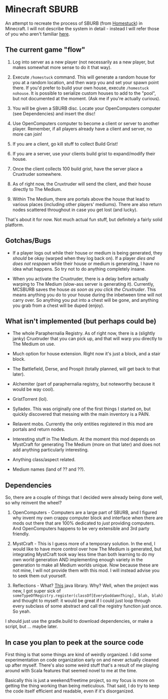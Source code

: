 Minecraft SBURB
===============
An attempt to recreate the process of SBURB (from [Homestuck](http://mspaintadventures.com/)) in Minecraft.
I will not describe the system in detail - instead I will refer those of you who aren't familiar
[here](http://mspaintadventures.wikia.com/wiki/Sburb).

The current game "flow"
-----------------------
1. Log into server as a new player (not necessarily as a new player, but makes somewhat more sense to do it that way).

2. Execute `/homestuck` command. This will generate a random house for you at a random location, and then warp you and set your spawn point there. If you'd prefer to build your own house, execute `/homestuck nohouse`. It is possible to serialize custom houses to add to the "pool", but not documented at the moment. (Ask me if you're actually curious). 

3. You will be given a SBURB disc. Locate your OpenComputers computer (see Dependencies) and insert the disc!

4. Use OpenComputers computer to become a client or server to another player. Remember, if all players already have a client and server, no more can join!

5. If you are a client, go kill stuff to collect Build Grist!

6. If you are a server, use your clients build grist to expand/modify their house.

7. Once the client collects 100 build grist, have the server place a Cruxtruder somewhere.

8. As of right now, the Cruxtruder will send the client, and their house directly to The Medium.

9. Within The Medium, there are portals above the house that lead to various places (including other players' mediums). There are also return nodes scattered throughout in case you get lost (and lucky).

That's about it for now. Not much actual fun stuff, but definitely a fairly solid platform.

Gotchas/Bugs
------------
* If a player logs out while their house or medium is being generated, they _should_ be okay (warped when they log back on). If a player _dies and does not respawn_ while their house or medium is generating, I have no idea what happens. So try not to do anything completely insane.

* When you activate the Cruxtruder, there is a delay before actually warping to The Medium (slow-ass server is generating it). Currently, MCSBURB saves the house _as soon as you click the Cruxtruder_. This means anything you do to your house during the inbetween time will not carry over. So anything you put into a chest will be gone, and anything you grab from a chest will be duped (enjoy).

What isn't implemented (but perhaps could be)
---------------------------------------------
* The whole Paraphernalia Registry. As of right now, there is a (slightly janky) Cruxtruder that you can pick up, and that will warp you directly to The Medium on use.

* Much option for house extension. Right now it's just a block, and a stair block.

* The Battlefield, Derse, and Prospit (totally planned, will get back to that later).

* Alchemiter (part of paraphernalia registry, but noteworthy because it would be way cool).

* GristTorrent (lol).

* Sylladex. This was originally one of the first things I started on, but quickly discovered that messing with the main inventory is a PAIN.

* Relavent mobs. Currently the only entities registered in this mod are portals and return nodes.

* Interesting stuff in The Medium. At the moment this mod depends on MystCraft for generating The Medium (more on that later) and does not add anything particularly interesting.

* Anything class/aspect related.

* Medium names (land of ?? and ??).

Dependencies
------------
So, there are a couple of things that I decided were already being done well, so why reinvent the wheel?

1. OpenComputers - Computers are a large part of SBURB, and I figured why invent my own crappy computer block and interface when there are mods out there that are 100% dedicated to _just_ providing computers. And OpenComputers happens to be very extensible and 3rd party friendly.

2. MystCraft - This is I guess more of a temporary solution. In the end, I would like to have more control over how The Medium is generated, but integrating MystCraft took way less time than both learning to do my own world generation AND implementing enough variety in the generation to make all Medium worlds unique.
Now because these are not mine, I will not provide them with this mod. I will instead advise you to seek them out yourself.

3. Reflections - What? [This](https://code.google.com/p/reflections/) java library. Why? Well, when the project was new, I got super sick of `someTypeOfRegistry.register(classOf[EveryGoddamnThing], blah, blah)` and thought to myself: it would be great if I could just loop through every subclass of some abstract and call the registry function just once. So yeah.

I should just use the gradle.build to download dependencies, or make a script, but ... maybe later.

In case you plan to peek at the source code
-------------------------------------------
First thing is that some things are kind of weirdly organized. I did some experimentation on code organization early on and never actually cleaned up after myself. There's also some weird stuff that's a result of me playing around with Scala features that seemed novel to me at the time.

Basically this is just a weekend/freetime project, so my focus is more on getting the thing working than being meticulous. That said, I do try to keep the code itself efficient and readable, even if it's disorganized.
